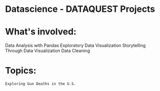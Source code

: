 # Datascience - DATAQUEST Projects

# What's involved:

  Data Analysis with Pandas
  Exploratory Data Visualization
  Storytelling Through Data Visualization
  Data Cleaning

# Topics:

    Exploring Gun Deaths in the U.S.
